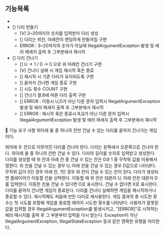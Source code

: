 ## 기능목록

- 
- [] 다리 만들기
    - [V] 3~20까지의 숫자를 입력받아 다리 생성
    - [] 다리는 위칸, 아래칸이 랜덤하게 만들어짐 구현
    - ERROR : 3~20까지의 숫자가 아닐때 IllegalArgumentException 발생 및 에러 메세지 출력 후 그부분에서 재시작
- [] 다리 건너기
    - [] U -> 1 / D -> 0 으로 위 아래칸 건너기 구현
    - [V] 건너다 실패 시 게임 재시작 혹은 종료 
    - [] 재시작 시 기존 다리가 유지되도록 구현
    - [] 끝까지 건너면 게임 종료 구현
    - [] 시도 횟수 COUNT 구현
    - [] 건너기 결과에 따른 다리 출력 구현
    - [] ERROR : 이동시 U,D가 아닌 다른 문자 입력시 IllegalArgumentException 발생 및 에러 메세지 출력 후 그부분에서 재시작
    - [] ERROR : 재시작 혹은 종료시 R,Q가 아닌 다른 문자 입력시 IllegalArgumentException 발생 및 에러 메세지 출력 후 그부분에서 재시작

🚀 기능 요구 사항
위아래 둘 중 하나의 칸만 건널 수 있는 다리를 끝까지 건너가는 게임이다.

위아래 두 칸으로 이루어진 다리를 건너야 한다.
다리는 왼쪽에서 오른쪽으로 건너야 한다.
위아래 둘 중 하나의 칸만 건널 수 있다.
다리의 길이를 숫자로 입력받고 생성한다.
다리를 생성할 때 위 칸과 아래 칸 중 건널 수 있는 칸은 0과 1 중 무작위 값을 이용해서 정한다.
위 칸을 건널 수 있는 경우 U, 아래 칸을 건널 수 있는 경우 D값으로 나타낸다.
무작위 값이 0인 경우 아래 칸, 1인 경우 위 칸이 건널 수 있는 칸이 된다.
다리가 생성되면 플레이어가 이동할 칸을 선택한다.
이동할 때 위 칸은 대문자 U, 아래 칸은 대문자 D를 입력한다.
이동한 칸을 건널 수 있다면 O로 표시한다. 건널 수 없다면 X로 표시한다.
다리를 끝까지 건너면 게임이 종료된다.
다리를 건너다 실패하면 게임을 재시작하거나 종료할 수 있다.
재시작해도 처음에 만든 다리로 재사용한다.
게임 결과의 총 시도한 횟수는 첫 시도를 포함해 게임을 종료할 때까지 시도한 횟수를 나타낸다.
사용자가 잘못된 값을 입력할 경우 IllegalArgumentException를 발생시키고, "[ERROR]"로 시작하는 에러 메시지를 출력 후 그 부분부터 입력을 다시 받는다.
Exception이 아닌 IllegalArgumentException, IllegalStateException 등과 같은 명확한 유형을 처리한다.
